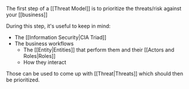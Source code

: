 The first step of a [[Threat Model]] is to prioritize the threats/risk against your [[business]]

During this step, it's useful to keep in mind:

- The [[Information Security|CIA Triad]]
- The business workflows
  - The [[Entity|Entities]] that perform them and their [[Actors and Roles|Roles]]
  - How they interact

Those can be used to come up with [[Threat|Threats]] which should then be prioritized.

